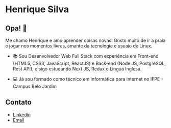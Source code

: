 
# Henrique Silva

## Opa! 👋

Me chamo Henrique e amo aprender coisas novas! Gosto muito de ir a praia e jogar nos momentos livres, amante da tecnologia e usuaio de Linux. 


- 📚 Sou Desenvolvedor Web Full Stack com experiência em Front-end (HTML5, CSS3, JavaScript, ReactJS) e Back-end (Node JS, PostgreSQL, Rest API), e sigo estudando Next JS, Redux e Língua Inglesa.

- 💻 Já sou formado como técnico em informática para internet no IFPE - Campus Belo Jardim


## Contato
- [Linkedin](https://www.linkedin.com/in/henriquesilva367/)
- [Email](henriquesilva905@yahoo.com.br)

  